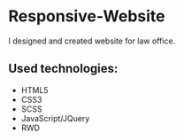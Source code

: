# Responsive-Website
I designed and created website for law office.

## Used technologies: 

* HTML5
* CSS3
* SCSS
* JavaScript/JQuery
* RWD
